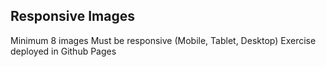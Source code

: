 **Responsive Images**
---

Minimum 8 images
Must be responsive (Mobile, Tablet, Desktop)
Exercise deployed in Github Pages
